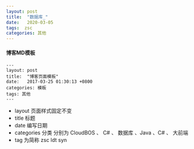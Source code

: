 ```yaml
---
layout: post
title:  "数据库_"
date:   2020-03-05 
tags:  zsc
categories: 其他
---
```

#### 博客MD模板
```
---
layout: post
title:  "博客页面模板"
date:   2017-03-25 01:30:13 +0800
categories: 模板
tags: 其他
---

```

* layout 页面样式固定不变
* title 标题
* date 编写日期
* categories 分类 分别为 CloudBOS 、 C# 、 数据库 、Java 、C# 、 大前端
* tag 为简称 zsc ldt syn